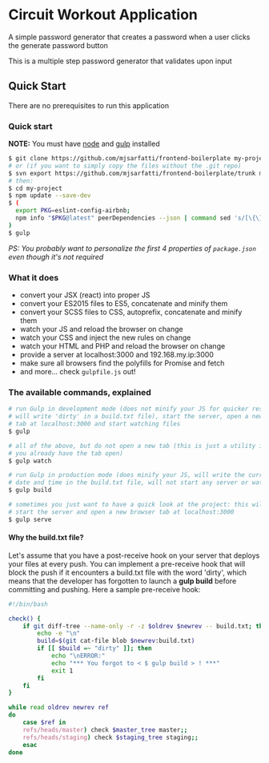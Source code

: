 # Circuit Workout Application

A simple password generator that creates a password when a user clicks the
generate password button

This is a multiple step password generator that validates upon input

## Quick Start

There are no prerequisites to run this application

###

### Quick start

**NOTE:** You must have [node](https://nodejs.org/) and [gulp](https://github.com/gulpjs/gulp/blob/master/docs/getting-started.md) installed

```sh
$ git clone https://github.com/mjsarfatti/frontend-boilerplate my-project
# or (if you want to simply copy the files without the .git repo)
$ svn export https://github.com/mjsarfatti/frontend-boilerplate/trunk my-project
# then:
$ cd my-project
$ npm update --save-dev
$ (
  export PKG=eslint-config-airbnb;
  npm info "$PKG@latest" peerDependencies --json | command sed 's/[\{\},]//g ; s/: /@/g' | xargs npm install --save-dev "$PKG@latest"
)
$ gulp
```

_PS: You probably want to personalize the first 4 properties of `package.json`
even though it's not required_

### What it does

- convert your JSX (react) into proper JS
- convert your ES2015 files to ES5, concatenate and minify them
- convert your SCSS files to CSS, autoprefix, concatenate and minify them
- watch your JS and reload the browser on change
- watch your CSS and inject the new rules on change
- watch your HTML and PHP and reload the browser on change
- provide a server at localhost:3000 and 192.168.my.ip:3000
- make sure all browsers find the polyfills for Promise and fetch
- and more… check `gulpfile.js` out!

### The available commands, explained

```sh
# run Gulp in development mode (does not minify your JS for quicker response,
# will write 'dirty' in a build.txt file), start the server, open a new browser
# tab at localhost:3000 and start watching files
$ gulp
```

```sh
# all of the above, but do not open a new tab (this is just a utility in case
# you already have the tab open)
$ gulp watch
```

```sh
# run Gulp in production mode (does minify your JS, will write the current
# date and time in the build.txt file, will not start any server or watch)
$ gulp build
```

```sh
# sometimes you just want to have a quick look at the project: this will simply
# start the server and open a new browser tab at localhost:3000
$ gulp serve
```

#### Why the build.txt file?

Let's assume that you have a post-receive hook on your server that deploys your
files at every push. You can implement a pre-receive hook that will block the
push if it encounters a build.txt file with the word 'dirty', which means that
the developer has forgotten to launch a **gulp build** before committing and
pushing. Here a sample pre-receive hook:

```sh
#!/bin/bash

check() {
    if git diff-tree --name-only -r -z $oldrev $newrev -- build.txt; then
        echo -e "\n"
        build=$(git cat-file blob $newrev:build.txt)
        if [[ $build =~ "dirty" ]]; then
            echo "\nERROR:"
            echo "*** You forgot to < $ gulp build > ! ***"
            exit 1
        fi
    fi
}

while read oldrev newrev ref
do
    case $ref in
    refs/heads/master) check $master_tree master;;
    refs/heads/staging) check $staging_tree staging;;
    esac
done
```
